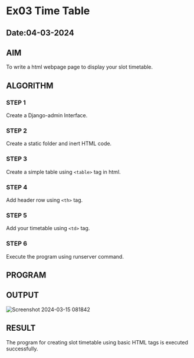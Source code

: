 # Ex03 Time Table
## Date:04-03-2024
## AIM
To write a html webpage page to display your slot timetable.

## ALGORITHM
### STEP 1
Create a Django-admin Interface.

### STEP 2
Create a static folder and inert HTML code.

### STEP 3
Create a simple table using ```<table>``` tag in html.

### STEP 4
Add header row using ```<th>``` tag.

### STEP 5
Add your timetable using ```<td>``` tag.

### STEP 6
Execute the program using runserver command.

## PROGRAM


## OUTPUT
![Screenshot 2024-03-15 081842](https://github.com/priyadharshini210/slot/assets/148514638/047c40dd-4d79-4087-86a4-660f39e02326)



## RESULT
The program for creating slot timetable using basic HTML tags is executed successfully.
